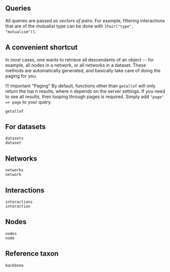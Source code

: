 ## Queries

All queries are passed as *vectors of pairs*. For example, filtering
interactions that are of the mutualist type can be done with `[Pair("type",
"mutualism")]`.

## A convenient shortcut

In *most* cases, one wants to retrieve all descendants of an object -- for
example, all nodes in a network, or all networks in a dataset. These methods are
automatically generated, and basically take care of doing the paging for you.

!!! important "Paging"
    By default, functions other than `getallof` will only return the top n
    results, where n depends on the server settings. If you need to see all
    results, then looping through pages is required. Simply add
    `"page" => page` to your query.

```@docs
getallof
```

## For datasets

```@docs
datasets
dataset
```

## Networks

```@docs
networks
network
```

## Interactions

```@docs
interactions
interaction
```

## Nodes

```@docs
nodes
node
```

## Reference taxon

```@docs
backbone
```
